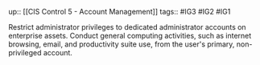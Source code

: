 up:: [[CIS Control 5 - Account Management]]
tags:: #IG3 #IG2 #IG1

Restrict administrator privileges to dedicated administrator accounts on enterprise assets. Conduct general computing activities, such as internet browsing, email, and productivity suite use, from the user's primary, non-privileged account.